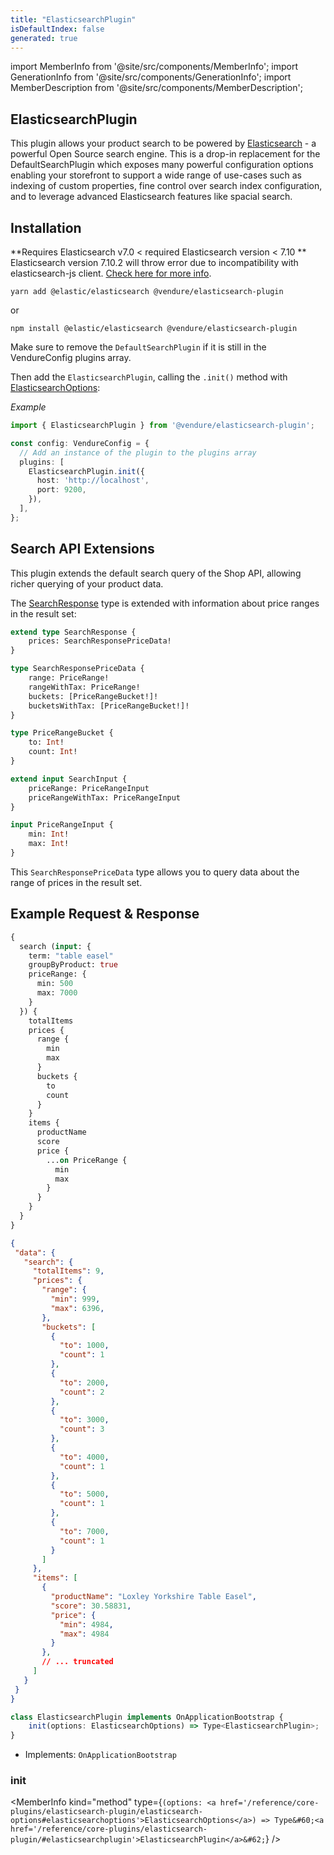 ```yaml
---
title: "ElasticsearchPlugin"
isDefaultIndex: false
generated: true
---
```

<!-- This file was generated from the Vendure source. Do not modify. Instead, re-run the "docs:build" script -->
import MemberInfo from '@site/src/components/MemberInfo';
import GenerationInfo from '@site/src/components/GenerationInfo';
import MemberDescription from '@site/src/components/MemberDescription';


## ElasticsearchPlugin

<GenerationInfo sourceFile="packages/elasticsearch-plugin/src/plugin.ts" sourceLine="223" packageName="@vendure/elasticsearch-plugin" />

This plugin allows your product search to be powered by [Elasticsearch](https://github.com/elastic/elasticsearch) - a powerful Open Source search
engine. This is a drop-in replacement for the DefaultSearchPlugin which exposes many powerful configuration options enabling your storefront
to support a wide range of use-cases such as indexing of custom properties, fine control over search index configuration, and to leverage
advanced Elasticsearch features like spacial search.

## Installation

**Requires Elasticsearch v7.0 < required Elasticsearch version < 7.10 **
Elasticsearch version 7.10.2 will throw error due to incompatibility with elasticsearch-js client.
[Check here for more info](https://github.com/elastic/elasticsearch-js/issues/1519).

`yarn add @elastic/elasticsearch @vendure/elasticsearch-plugin`

or

`npm install @elastic/elasticsearch @vendure/elasticsearch-plugin`

Make sure to remove the `DefaultSearchPlugin` if it is still in the VendureConfig plugins array.

Then add the `ElasticsearchPlugin`, calling the `.init()` method with <a href='/reference/core-plugins/elasticsearch-plugin/elasticsearch-options#elasticsearchoptions'>ElasticsearchOptions</a>:

*Example*

```ts
import { ElasticsearchPlugin } from '@vendure/elasticsearch-plugin';

const config: VendureConfig = {
  // Add an instance of the plugin to the plugins array
  plugins: [
    ElasticsearchPlugin.init({
      host: 'http://localhost',
      port: 9200,
    }),
  ],
};
```

## Search API Extensions
This plugin extends the default search query of the Shop API, allowing richer querying of your product data.

The [SearchResponse](/reference/graphql-api/admin/object-types/#searchresponse) type is extended with information
about price ranges in the result set:
```graphql
extend type SearchResponse {
    prices: SearchResponsePriceData!
}

type SearchResponsePriceData {
    range: PriceRange!
    rangeWithTax: PriceRange!
    buckets: [PriceRangeBucket!]!
    bucketsWithTax: [PriceRangeBucket!]!
}

type PriceRangeBucket {
    to: Int!
    count: Int!
}

extend input SearchInput {
    priceRange: PriceRangeInput
    priceRangeWithTax: PriceRangeInput
}

input PriceRangeInput {
    min: Int!
    max: Int!
}
```

This `SearchResponsePriceData` type allows you to query data about the range of prices in the result set.

## Example Request & Response

```graphql
{
  search (input: {
    term: "table easel"
    groupByProduct: true
    priceRange: {
      min: 500
      max: 7000
    }
  }) {
    totalItems
    prices {
      range {
        min
        max
      }
      buckets {
        to
        count
      }
    }
    items {
      productName
      score
      price {
        ...on PriceRange {
          min
          max
        }
      }
    }
  }
}
```

```json
{
 "data": {
   "search": {
     "totalItems": 9,
     "prices": {
       "range": {
         "min": 999,
         "max": 6396,
       },
       "buckets": [
         {
           "to": 1000,
           "count": 1
         },
         {
           "to": 2000,
           "count": 2
         },
         {
           "to": 3000,
           "count": 3
         },
         {
           "to": 4000,
           "count": 1
         },
         {
           "to": 5000,
           "count": 1
         },
         {
           "to": 7000,
           "count": 1
         }
       ]
     },
     "items": [
       {
         "productName": "Loxley Yorkshire Table Easel",
         "score": 30.58831,
         "price": {
           "min": 4984,
           "max": 4984
         }
       },
       // ... truncated
     ]
   }
 }
}
```

```ts title="Signature"
class ElasticsearchPlugin implements OnApplicationBootstrap {
    init(options: ElasticsearchOptions) => Type<ElasticsearchPlugin>;
}
```
* Implements: <code>OnApplicationBootstrap</code>



<div className="members-wrapper">

### init

<MemberInfo kind="method" type={`(options: <a href='/reference/core-plugins/elasticsearch-plugin/elasticsearch-options#elasticsearchoptions'>ElasticsearchOptions</a>) => Type&#60;<a href='/reference/core-plugins/elasticsearch-plugin/#elasticsearchplugin'>ElasticsearchPlugin</a>&#62;`}   />




</div>
